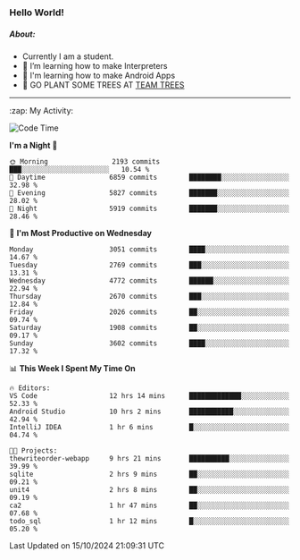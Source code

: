 ### Hello World!

##### About:
- Currently I am a student.
- 🌱 I’m learning how to make Interpreters
- 🌱 I'm learning how to make Android Apps
- 🌱 GO PLANT SOME TREES AT [TEAM TREES](https://teamtrees.org/)

---
  <summary>:zap: My Activity:</summary>
  
<!--START_SECTION:waka-->
![Code Time](http://img.shields.io/badge/Code%20Time-1%2C518%20hrs%2042%20mins-blue)

**I'm a Night 🦉** 

```text
🌞 Morning                2193 commits        ███░░░░░░░░░░░░░░░░░░░░░░   10.54 % 
🌆 Daytime                6859 commits        ████████░░░░░░░░░░░░░░░░░   32.98 % 
🌃 Evening                5827 commits        ███████░░░░░░░░░░░░░░░░░░   28.02 % 
🌙 Night                  5919 commits        ███████░░░░░░░░░░░░░░░░░░   28.46 % 
```
📅 **I'm Most Productive on Wednesday** 

```text
Monday                   3051 commits        ████░░░░░░░░░░░░░░░░░░░░░   14.67 % 
Tuesday                  2769 commits        ███░░░░░░░░░░░░░░░░░░░░░░   13.31 % 
Wednesday                4772 commits        ██████░░░░░░░░░░░░░░░░░░░   22.94 % 
Thursday                 2670 commits        ███░░░░░░░░░░░░░░░░░░░░░░   12.84 % 
Friday                   2026 commits        ██░░░░░░░░░░░░░░░░░░░░░░░   09.74 % 
Saturday                 1908 commits        ██░░░░░░░░░░░░░░░░░░░░░░░   09.17 % 
Sunday                   3602 commits        ████░░░░░░░░░░░░░░░░░░░░░   17.32 % 
```


📊 **This Week I Spent My Time On** 

```text
🔥 Editors: 
VS Code                  12 hrs 14 mins      █████████████░░░░░░░░░░░░   52.33 % 
Android Studio           10 hrs 2 mins       ███████████░░░░░░░░░░░░░░   42.94 % 
IntelliJ IDEA            1 hr 6 mins         █░░░░░░░░░░░░░░░░░░░░░░░░   04.74 % 

🐱‍💻 Projects: 
thewriteorder-webapp     9 hrs 21 mins       ██████████░░░░░░░░░░░░░░░   39.99 % 
sqlite                   2 hrs 9 mins        ██░░░░░░░░░░░░░░░░░░░░░░░   09.21 % 
unit4                    2 hrs 8 mins        ██░░░░░░░░░░░░░░░░░░░░░░░   09.19 % 
ca2                      1 hr 47 mins        ██░░░░░░░░░░░░░░░░░░░░░░░   07.68 % 
todo_sql                 1 hr 12 mins        █░░░░░░░░░░░░░░░░░░░░░░░░   05.20 % 
```


 Last Updated on 15/10/2024 21:09:31 UTC
<!--END_SECTION:waka-->
